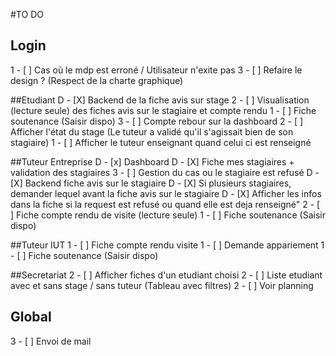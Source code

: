 #TO DO
## Login
1 - [ ] Cas où le mdp est erroné / Utilisateur n'exite pas
3 - [ ] Refaire le design ? (Respect de la charte graphique)

##Etudiant
D - [X] Backend de la fiche avis sur stage
2 - [ ] Visualisation (lecture seule) des fiches avis sur le stagiaire et compte rendu
1 - [ ] Fiche soutenance (Saisir dispo)
3 - [ ] Compte rebour sur la dashboard
2 - [ ] Afficher l'état du stage (Le tuteur a validé qu'il s'agissait bien de son stagiaire)
1 - [ ] Afficher le tuteur enseignant quand celui ci est renseigné

##Tuteur Entreprise
D - [x] Dashboard
D - [X] Fiche mes stagiaires + validation des stagiaires
3 - [ ] Gestion du cas ou le stagiaire est refusé
D - [X] Backend fiche avis sur le stagiaire
D - [X] Si plusieurs stagiaires, demander lequel avant la fiche avis sur le stagiaire
D - [X] Afficher les infos dans la fiche si la request est refusé ou quand elle est deja renseigné"
2 - [ ] Fiche compte rendu de visite (lecture seule)
1 - [ ] Fiche soutenance (Saisir dispo)

##Tuteur IUT
1 - [ ] Fiche compte rendu visite
1 - [ ] Demande appariement
1 - [ ] Fiche soutenance (Saisir dispo)
  
##Secretariat
2 - [ ] Afficher fiches d'un etudiant choisi
2 - [ ] Liste etudiant avec et sans stage / sans tuteur (Tableau avec filtres)
2 - [ ] Voir planning

## Global
3 - [ ] Envoi de mail
